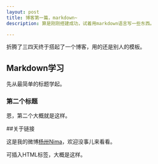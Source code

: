 ```yaml
---
layout: post
title: 博客第一篇，markdown~
description: 算是刚刚搭建成功，试着用markdown语言写一些东西。

---
```

折腾了三四天终于搭起了一个博客，用的还是别人的模板。

## Markdown学习

先从最简单的标题学起。

### 第二个标题

恩，第二个大概就是这样。

##关于链接

这是我的微博<a href="http://weibo.com/yycsxz">杨卅Nima</a>，欢迎没事儿来看看。

可插入HTML标签，大概是这样。